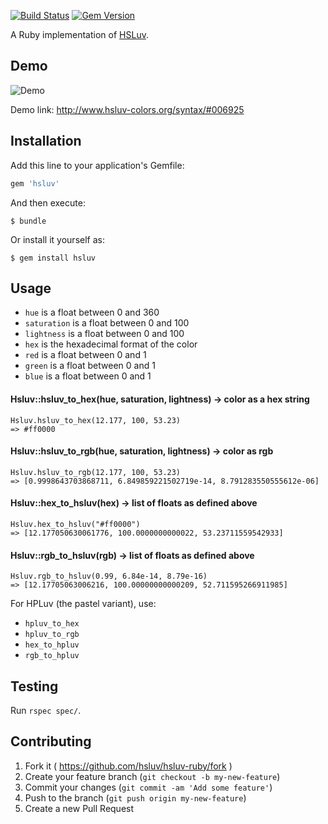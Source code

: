 [![Build Status](https://travis-ci.org/hsluv/hsluv-ruby.svg)](https://travis-ci.org/hsluv-colors/hsluv-ruby)
[![Gem Version](https://badge.fury.io/rb/hsluv.svg)](http://badge.fury.io/rb/hsluv)

A Ruby implementation of [HSLuv](http://www.hsluv.org).

## Demo

![Demo](http://i.imgur.com/GTsNT8u.gif)

Demo link: http://www.hsluv-colors.org/syntax/#006925

## Installation

Add this line to your application's Gemfile:

```ruby
gem 'hsluv'
```

And then execute:

    $ bundle

Or install it yourself as:

    $ gem install hsluv

## Usage

- `hue` is a float between 0 and 360
- `saturation` is a float between 0 and 100
- `lightness` is a float between 0 and 100
- `hex` is the hexadecimal format of the color
- `red` is a float between 0 and 1
- `green` is a float between 0 and 1
- `blue` is a float between 0 and 1

#### Hsluv::hsluv_to_hex(hue, saturation, lightness) -> color as a hex string

```
Hsluv.hsluv_to_hex(12.177, 100, 53.23)
=> #ff0000
```

#### Hsluv::hsluv_to_rgb(hue, saturation, lightness) -> color as rgb

```
Hsluv.hsluv_to_rgb(12.177, 100, 53.23)
=> [0.9998643703868711, 6.849859221502719e-14, 8.791283550555612e-06]
```

#### Hsluv::hex_to_hsluv(hex) -> list of floats as defined above

```
Hsluv.hex_to_hsluv("#ff0000")
=> [12.177050630061776, 100.0000000000022, 53.23711559542933]
```

#### Hsluv::rgb_to_hsluv(rgb) -> list of floats as defined above

```
Hsluv.rgb_to_hsluv(0.99, 6.84e-14, 8.79e-16)
=> [12.17705063006216, 100.00000000000209, 52.711595266911985]
```

For HPLuv (the pastel variant), use:

  - `hpluv_to_hex`
  - `hpluv_to_rgb`
  - `hex_to_hpluv`
  - `rgb_to_hpluv`

## Testing

Run `rspec spec/`.

## Contributing

1. Fork it ( https://github.com/hsluv/hsluv-ruby/fork )
2. Create your feature branch (`git checkout -b my-new-feature`)
3. Commit your changes (`git commit -am 'Add some feature'`)
4. Push to the branch (`git push origin my-new-feature`)
5. Create a new Pull Request
